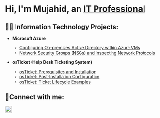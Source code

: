 <h1>Hi, I'm Mujahid, an <a href="https://www.linkedin.com/in/mujahid-muhammad-1144a326b?lipi=urn%3Ali%3Apage%3Ad_flagship3_profile_view_base_contact_details%3BI2CyUyNYTzO8xQAnE29%2FIw%3D%3D">IT Professional</a></h1>

<h2>👨‍💻 Information Technology Projects:</h2>

- <b>Microsoft Azure</b>
  - [Configuring On-premises Active Directory within Azure VMs](https://github.com/Jahid-08/configure-ad)
  - [Network Security Groups (NSGs) and Inspecting Network Protocols](https://github.com/Jahid-08/azure-network-protocols)

- <b>osTicket (Help Desk Ticketing System)</b>
  - [osTicket: Prerequisites and Installation](https://github.com/Jahid-08/osticket-prereqs)
  - [osTicket: Post-Installation Configuration](https://github.com/Jahid-08/post-install-config)
  - [osTicket: Ticket Lifecycle Examples](https://github.com/Jahid-08/ticket-lifecycle)

<h2>🤳Connect with me:</h2>

[<img align="left" alt="Jahid | LinkedIn" width="22px" src="https://cdn.jsdelivr.net/npm/simple-icons@v3/icons/linkedin.svg" />][linkedin]

[linkedin]: https://www.linkedin.com/in/mujahid-muhammad-1144a326b?lipi=urn%3Ali%3Apage%3Ad_flagship3_profile_view_base_contact_details%3BI2CyUyNYTzO8xQAnE29%2FIw%3D%3D
